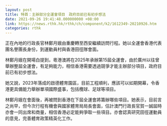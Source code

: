```yaml
---
layout: post
title: 特首：主辦部分全運會項目　政府目前已有初步想法
date: 2021-09-26 19:41:48.000000000 +08:00
link: https://news.rthk.hk/rthk/ch/component/k2/1612349-20210926.htm
categories: rthk
---
```


正在內地的行政長官林鄭月娥由重慶轉至西安繼續訪問行程。她以全運會香港代表團名譽團長身份，到運動員村與香港田徑隊會面。

林鄭月娥在開場白提到，粵港澳將在2025年承辦第15屆全運會，由於廣州以往曾舉辦整屆全運會，有足夠能力，相信香港需要透過競爭才能主辦部分項目，政府目前已有初步想法。

她又說，2023年落成的啟德體育園區，目前工程順利，應該可以如期開幕，令香港更具備能力舉辦單項國際盛事，包括欖球、足球等項目。

林鄭月娥在會面後，再被問到香港在下屆全運會將籌辦哪些項目。她表示，目前言之尚早，但今次行程有機會與國家體育局局長會面，估計澳門行政長官賀一誠屆時亦會一同出席和商量，相信香港必定能夠爭取一些項目。亦會認真研究田徑運動員的意見，完善體育政策精英化工作。
